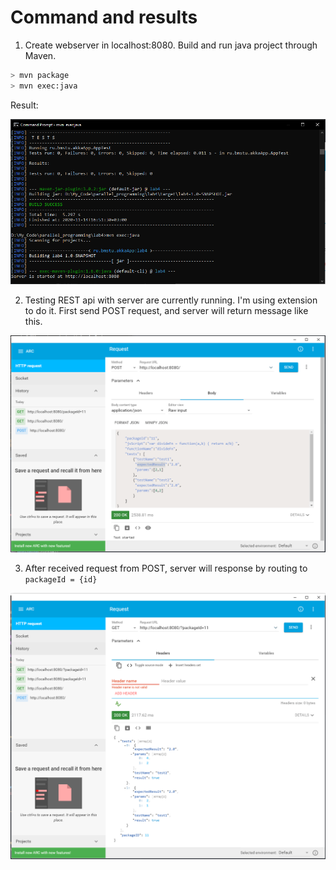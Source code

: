 # Command and results

1) Create webserver in localhost:8080. Build and run java project through Maven. 
    
```sh
> mvn package
> mvn exec:java
```
    
Result:
    
![alt text](https://github.com/datnguyen79198/parallel_programming/blob/main/lab4/cache/github1.PNG?raw=true)

2) Testing REST api with server are currently running. I'm using extension to do it. First send POST request, and server will return message like this. 

![alt text](https://github.com/datnguyen79198/parallel_programming/blob/main/lab4/cache/github2.PNG?raw=true)

3) After received request from POST, server will response by routing to `packageId = {id}`

![alt text](https://github.com/datnguyen79198/parallel_programming/blob/main/lab4/cache/github3.PNG?raw=true)
